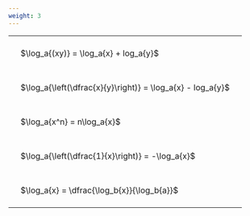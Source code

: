```yaml
---
weight: 3
---
```


<style type="text/css">
#T_08324 th.col_heading {
  text-align: left;
  font-size: 1em;
}
#T_08324 td {
  text-align: left;
  font-size: 1em;
  padding: 1.5em;
}
</style>
<table id="T_08324">
  <thead>
  </thead>
  <tbody>
    <tr>
      <td id="T_08324_row0_col0" class="data row0 col0" >$\log_a{(xy)} = \log_a{x} + log_a{y}$</td>
    </tr>
    <tr>
      <td id="T_08324_row1_col0" class="data row1 col0" >$\log_a{\left(\dfrac{x}{y}\right)} = \log_a{x} - log_a{y}$</td>
    </tr>
    <tr>
      <td id="T_08324_row2_col0" class="data row2 col0" >$\log_a{x^n} = n\log_a{x}$</td>
    </tr>
    <tr>
      <td id="T_08324_row3_col0" class="data row3 col0" >$\log_a{\left(\dfrac{1}{x}\right)} = -\log_a{x}$</td>
    </tr>
    <tr>
      <td id="T_08324_row4_col0" class="data row4 col0" >$\log_a{x} = \dfrac{\log_b{x}}{\log_b{a}}$</td>
    </tr>
  </tbody>
</table>
